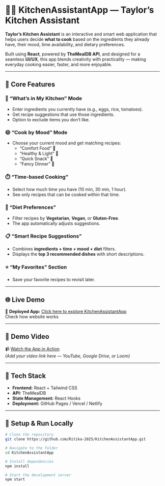 # 🧑‍🍳 KitchenAssistantApp — Taylor’s Kitchen Assistant

**Taylor’s Kitchen Assistant** is an interactive and smart web application that helps users decide **what to cook** based on the ingredients they already have, their mood, time availability, and dietary preferences.

Built using **React**, powered by **TheMealDB API**, and designed for a seamless **UI/UX**, this app blends creativity with practicality — making everyday cooking easier, faster, and more enjoyable.

---

## 🍴 Core Features

### 🧂 “What’s in My Kitchen” Mode
- Enter ingredients you currently have (e.g., eggs, rice, tomatoes).  
- Get recipe suggestions that use those ingredients.  
- Option to exclude items you don’t like.  

### 😄 “Cook by Mood” Mode
- Choose your current mood and get matching recipes:  
  - “Comfort Food” 🍝  
  - “Healthy & Light” 🥗  
  - “Quick Snack” 🍪  
  - “Fancy Dinner” 🍷  

### ⏱️ “Time-based Cooking”
- Select how much time you have (10 min, 30 min, 1 hour).  
- See only recipes that can be cooked within that time.  

### 🥦 “Diet Preferences”
- Filter recipes by **Vegetarian**, **Vegan**, or **Gluten-Free**.  
- The app automatically adjusts suggestions.  

### 📋 “Smart Recipe Suggestions”
- Combines **ingredients + time + mood + diet** filters.  
- Displays the **top 3 recommended dishes** with short descriptions.  

### ⭐ “My Favorites” Section
- Save your favorite recipes to revisit later.  

---

## 🌐 Live Demo

🔗 **Deployed App:** [Click here to explore KitchenAssistantApp](https://kitchenapp-indol.vercel.app/)  
Check how website works

---

## 🎥 Demo Video

📹 [Watch the App in Action](https://drive.google.com/file/d/1ZDUEruXxrtRm6_GrDbasqBwJBS6DihMj/view?usp=sharing)  
*(Add your video link here — YouTube, Google Drive, or Loom)*  

---


## 🧰 Tech Stack

- **Frontend:** React + Tailwind CSS  
- **API:** TheMealDB  
- **State Management:** React Hooks  
- **Deployment:** GitHub Pages / Vercel / Netlify  

---

## 🚀 Setup & Run Locally

```bash
# Clone the repository
git clone https://github.com/Ritika-2025/KitchenAssistantApp.git

# Navigate to the folder
cd KitchenAssistantApp

# Install dependencies
npm install

# Start the development server
npm start
